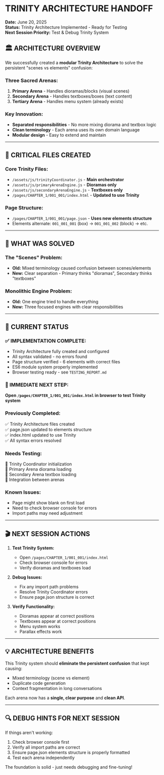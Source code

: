 # TRINITY ARCHITECTURE HANDOFF
**Date:** June 20, 2025  
**Status:** Trinity Architecture Implemented - Ready for Testing  
**Next Session Priority:** Test & Debug Trinity System

## 🏛️ ARCHITECTURE OVERVIEW

We successfully created a **modular Trinity Architecture** to solve the persistent "scenes vs elements" confusion:

### **Three Sacred Arenas:**
1. **Primary Arena** - Handles dioramas/blocks (visual scenes)
2. **Secondary Arena** - Handles textboxes/boxes (text content)  
3. **Tertiary Arena** - Handles menu system (already exists)

### **Key Innovation:**
- **Separated responsibilities** - No more mixing diorama and textbox logic
- **Clean terminology** - Each arena uses its own domain language
- **Modular design** - Easy to extend and maintain

---

## 📁 CRITICAL FILES CREATED

### **Core Trinity Files:**
- `/assets/js/trinityCoordinator.js` - **Main orchestrator**
- `/assets/js/primaryArenaEngine.js` - **Dioramas only**  
- `/assets/js/secondaryArenaEngine.js` - **Textboxes only**
- `/pages/CHAPTER_1/001_001/index.html` - **Updated to use Trinity**

### **Page Structure:**
- `/pages/CHAPTER_1/001_001/page.json` - **Uses new elements structure**
- Elements alternate: `001_001_001` (box) → `001_001_002` (block) → etc.

---

## 🎯 WHAT WAS SOLVED

### **The "Scenes" Problem:**
- **Old:** Mixed terminology caused confusion between scenes/elements
- **New:** Clear separation - Primary thinks "dioramas", Secondary thinks "textboxes"

### **Monolithic Engine Problem:**
- **Old:** One engine tried to handle everything
- **New:** Three focused engines with clear responsibilities

---

## 🚨 CURRENT STATUS

### **✅ IMPLEMENTATION COMPLETE:**
- Trinity Architecture fully created and configured
- All syntax validated - no errors found
- Page structure verified - 6 elements with correct files
- ES6 module system properly implemented
- Browser testing ready - see `TESTING_REPORT.md`

### **🎯 IMMEDIATE NEXT STEP:**
**Open `/pages/CHAPTER_1/001_001/index.html` in browser to test Trinity system**

### **Previously Completed:**
✅ Trinity Architecture files created  
✅ page.json updated to elements structure  
✅ index.html updated to use Trinity  
✅ All syntax errors resolved  

### **Needs Testing:**
🔧 Trinity Coordinator initialization  
🔧 Primary Arena diorama loading  
🔧 Secondary Arena textbox loading  
🔧 Integration between arenas  

### **Known Issues:**
- Page might show blank on first load
- Need to check browser console for errors
- Import paths may need adjustment

---

## 🎬 NEXT SESSION ACTIONS

1. **Test Trinity System:**
   - Open `/pages/CHAPTER_1/001_001/index.html`
   - Check browser console for errors
   - Verify dioramas and textboxes load

2. **Debug Issues:**
   - Fix any import path problems
   - Resolve Trinity Coordinator errors
   - Ensure page.json structure is correct

3. **Verify Functionality:**
   - Dioramas appear at correct positions
   - Textboxes appear at correct positions  
   - Menu system works
   - Parallax effects work

---

## 💡 ARCHITECTURE BENEFITS

This Trinity system should **eliminate the persistent confusion** that kept causing:
- Mixed terminology (scene vs element)
- Duplicate code generation
- Context fragmentation in long conversations

Each arena now has a **single, clear purpose** and **clean API**.

---

## 🔍 DEBUG HINTS FOR NEXT SESSION

If things aren't working:
1. Check browser console first
2. Verify all import paths are correct
3. Ensure page.json elements structure is properly formatted
4. Test each arena independently

The foundation is solid - just needs debugging and fine-tuning!
